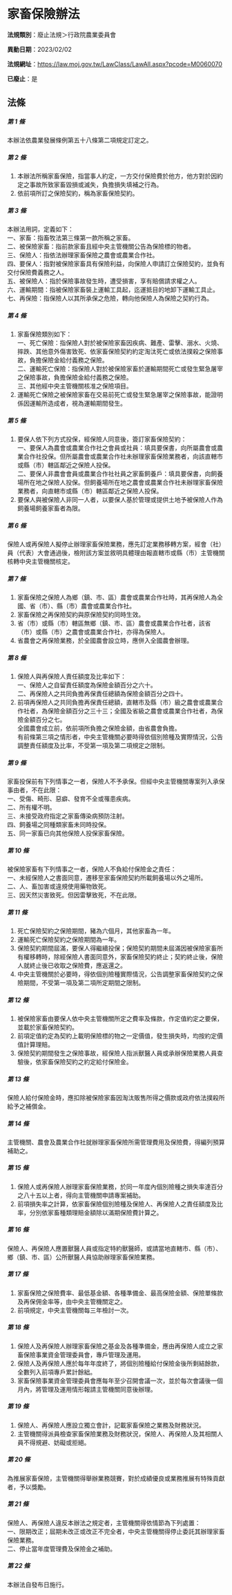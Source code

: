 # 家畜保險辦法

**法規類別**：廢止法規＞行政院農業委員會

**異動日期**：2023/02/02  

**法規網址**：https://law.moj.gov.tw/LawClass/LawAll.aspx?pcode=M0060070

**已廢止**：是



## 法條
##### 第 1 條
本辦法依農業發展條例第五十八條第二項規定訂定之。

##### 第 2 條
1. 本辦法所稱家畜保險，指當事人約定，一方交付保險費於他方，他方對於因約定之事故所致家畜毀損或滅失，負擔損失填補之行為。
1. 依前項所訂之保險契約，稱為家畜保險契約。

##### 第 3 條
本辦法用詞，定義如下：  
一、家畜：指畜牧法第三條第一款所稱之家畜。  
二、被保險家畜：指前款家畜且經中央主管機關公告為保險標的物者。  
三、保險人：指依法辦理家畜保險之農會或農業合作社。  
四、要保人：指對被保險家畜具有保險利益，向保險人申請訂立保險契約，並負有交付保險費義務之人。  
五、被保險人：指於保險事故發生時，遭受損害，享有賠償請求權之人。  
六、運輸期間：指被保險家畜裝上運輸工具起，迄運抵目的地卸下運輸工具止。  
七、再保險：指保險人以其所承保之危險，轉向他保險人為保險之契約行為。  

##### 第 4 條
1. 家畜保險類別如下：  
一、死亡保險：指保險人對於被保險家畜因疾病、難產、雷擊、溺水、火燒、摔跌、其他意外傷害致死、依家畜保險契約約定淘汰死亡或依法撲殺之保險事故，負擔保險金給付義務之保險。  
二、運輸死亡保險：指保險人對於被保險家畜於運輸期間死亡或發生緊急屠宰之保險事故，負擔保險金給付義務之保險。  
三、其他經中央主管機關核准之保險項目。
1. 運輸死亡保險之被保險家畜在交易前死亡或發生緊急屠宰之保險事故，能證明係因運輸所造成者，視為運輸期間發生。

##### 第 5 條
1. 要保人依下列方式投保，經保險人同意後，簽訂家畜保險契約：  
一、要保人為農會或農業合作社之會員或社員：填具要保書，向所屬農會或農業合作社投保。但所屬農會或農業合作社未辦理家畜保險業務者，向該直轄市或縣（市）轄區鄰近之保險人投保。  
二、要保人非農會會員或農業合作社社員之家畜飼養戶：填具要保書，向飼養場所在地之保險人投保。但飼養場所在地之農會或農業合作社未辦理家畜保險業務者，向直轄市或縣（市）轄區鄰近之保險人投保。
1. 要保人與被保險人非同一人者，以要保人基於管理或提供土地予被保險人作為飼養場飼養家畜者為限。

##### 第 6 條
保險人或再保險人擬停止辦理家畜保險業務，應先訂定業務移轉方案，經會（社）員（代表）大會通過後，檢附該方案並敘明具體理由報直轄市或縣（市）主管機關核轉中央主管機關核定。

##### 第 7 條
1. 家畜保險之保險人為鄉（鎮、市、區）農會或農業合作社時，其再保險人為全國、省（市）、縣（市）農會或農業合作社。
1. 家畜保險之再保險契約與原保險契約同時生效。
1. 省（市）或縣（市）轄區無鄉（鎮、市、區）農會或農業合作社者，該省（市）或縣（市）之農會或農業合作社，亦得為保險人。
1. 省農會之再保險業務，於全國農會設立時，應併入全國農會辦理。

##### 第 8 條
1. 保險人與再保險人責任額度及比率如下：  
一、保險人之自留責任額度為保險金額百分之六十。  
二、再保險人之共同負擔再保責任總額為保險金額百分之四十。
1. 前項再保險人之共同負擔再保責任總額，直轄市及縣（市）級之農會或農業合作社者，為保險金額百分之三十三；全國及省級之農會或農業合作社者，為保險金額百分之七。  
全國農會成立前，依前項所負擔之保險金額，由省農會負擔。  
有前條第三項之情形者，中央主管機關必要時得依個別險種及實際情況，公告調整責任額度及比率，不受第一項及第二項規定之限制。

##### 第 9 條
家畜投保前有下列情事之一者，保險人不予承保。但經中央主管機關專案列入承保事由者，不在此限：  
一、受傷、畸形、惡癖、發育不全或罹患疾病。  
二、所有權不明。  
三、未接受政府指定之家畜傳染病預防注射。  
四、飼養場之同種類家畜未同時投保。  
五、同一家畜已向其他保險人投保家畜保險。  

##### 第 10 條
被保險家畜有下列情事之一者，保險人不負給付保險金之責任：  
一、未經保險人之書面同意，遷移至家畜保險契約所載飼養場以外之場所。  
二、人、畜加害或違規使用藥物致死。  
三、因天然災害致死。但因雷擊致死，不在此限。  

##### 第 11 條
1. 死亡保險契約之保險期間，豬為六個月，其他家畜為一年。
1. 運輸死亡保險契約之保險期間為一年。
1. 保險契約期間屆滿，要保人得繼續投保；保險契約期間未屆滿因被保險家畜所有權移轉時，除經保險人書面同意外，家畜保險契約終止；契約終止後，保險人就終止後已收取之保險費，應返還之。
1. 中央主管機關於必要時，得依個別險種實際情況，公告調整家畜保險契約之保險期間，不受第一項及第二項所定期間之限制。

##### 第 12 條
1. 被保險家畜由要保人依中央主管機關所定之費率及條款，作定值約定之要保，並載於家畜保險契約。
1. 前項定值約定為契約上載明保險標的物之一定價值，發生損失時，均按約定價值計算理賠。
1. 保險契約期間發生之保險事故，經保險人指派獸醫人員或承辦保險業務人員查驗後，依家畜保險契約之約定給付保險金。

##### 第 13 條
保險人給付保險金時，應扣除被保險家畜因淘汰販售所得之價款或政府依法撲殺所給予之補償金。

##### 第 14 條
主管機關、農會及農業合作社就辦理家畜保險所需管理費用及保險費，得編列預算補助之。

##### 第 15 條
1. 保險人或再保險人辦理家畜保險業務，於同一年度內個別險種之損失率達百分之八十五以上者，得向主管機關申請專案補助。
1. 前項損失率之計算，依家畜保險個別險種及保險人、再保險人之責任額度及比率，分別依家畜種類理賠金額除以滿期保險費計算之。

##### 第 16 條
保險人、再保險人應置獸醫人員或指定特約獸醫師，或請當地直轄市、縣（市）、鄉（鎮、市、區）公所獸醫人員協助辦理家畜保險業務。

##### 第 17 條
1. 家畜保險之保險費率、最低基金額、各種準備金、最高保險金額、保險單條款及再保佣金率等，由中央主管機關定之。
1. 前項規定，中央主管機關每三年檢討一次。

##### 第 18 條
1. 保險人及再保險人辦理家畜保險之基金及各種準備金，應由再保險人成立之家畜保險事業資金管理委員會，專戶管理及運用。
1. 保險人及再保險人應於每年年度終了，將個別險種給付保險金後所剩結餘款，全數列入前項專戶累計餘絀。
1. 家畜保險事業資金管理委員會應每年至少召開會議一次，並於每次會議後一個月內，將管理及運用情形報請主管機關同意後辦理。

##### 第 19 條
1. 保險人、再保險人應設立獨立會計，記載家畜保險之業務及財務狀況。
1. 主管機關得派員檢查家畜保險業務及財務狀況，保險人、再保險人及其相關人員不得規避、妨礙或拒絕。

##### 第 20 條
為推展家畜保險，主管機關得舉辦業務競賽，對於成績優良或業務推展有特殊貢獻者，予以獎勵。

##### 第 21 條
保險人、再保險人違反本辦法之規定者，主管機關得依情節為下列處置：  
一、限期改正；屆期未改正或改正不完全者，中央主管機關得停止委託其辦理家畜保險業務。  
二、停止當年度管理費及保險金之補助。  

##### 第 22 條
本辦法自發布日施行。


